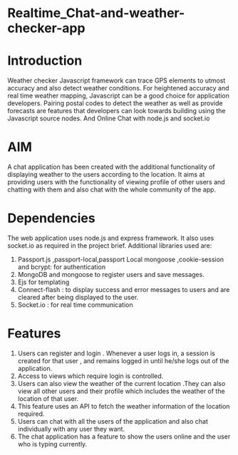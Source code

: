 # Realtime_Chat-and-weather-checker-app

# Introduction

Weather checker
Javascript framework can trace GPS elements to utmost accuracy and also detect weather conditions. For heightened accuracy and real time weather mapping, Javascript can be a good choice for application developers. Pairing postal codes to detect the weather as well as provide forecasts are features that developers can look towards building using the Javascript source nodes. And Online Chat with node.js and socket.io

# AIM 
A chat application has been created with the additional functionality of displaying weather to the users according to the location. It aims at providing users with the functionality of viewing profile of other users and chatting with them and also chat with the whole community of the app.

# Dependencies
The web application uses node.js and express framework. It  also uses socket.io as required in the project brief. Additional libraries used are:
1. Passport.js ,passport-local,passport Local mongoose ,cookie-session and bcrypt: for authentication
2. MongoDB and mongoose to register users and save messages.
3. Ejs for templating
4. Connect-flash : to display success and error messages to users and are cleared after being displayed to the user.
5. Socket.io : for real time communication

# Features
1. Users can register and login . Whenever a user logs in, a session is created for that user , and remains logged in until he/she logs out of the application.
2. Access to views which require login  is controlled.
3. Users can also view the weather of the current location .They can also view all other users and their profile which includes the weather of the location of that user.
4. This feature uses an API to fetch the weather information of the location required.
5. Users can chat with all the users of the application and also chat individually with any user they want.
6. The chat application has a feature to show the users online and the user who is typing currently.



